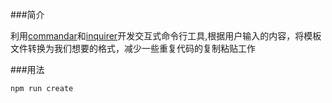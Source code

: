 ###简介

   利用[commandar](http://tj.github.io/commander.js/)和[inquirer](https://github.com/SBoudrias/Inquirer.js/#documentation)开发交互式命令行工具,根据用户输入的内容，将模板文件转换为我们想要的格式，减少一些重复代码的复制粘贴工作
   
###用法

   `npm run create`
   
